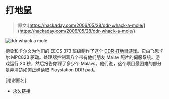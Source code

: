 # 打地鼠

> 原文:[https://hackaday.com/2006/05/28/ddr-whack-a-mole/](https://hackaday.com/2006/05/28/ddr-whack-a-mole/)

![ddr whack a mole](../Images/67a75f604a406a0b0fb723c25b105fc5.png)

德鲁和卡尔文为他们的 EECS 373 班级制作了这个 [DDR 打地鼠游戏](http://www.spinnerdisc.com/373project/)。它由飞思卡尔 MPC823 驱动。处理器控制着八个带有他们朋友 Malav 照片的伺服系统。游戏运行 20 秒，然后报告你踩了多少个 Malavs。他们说，这个项目最困难的部分是弄清楚如何正确读取 Playstation DDR pad。

[谢谢匿名]

*   [永久链接](http://www.spinnerdisc.com/373project/)